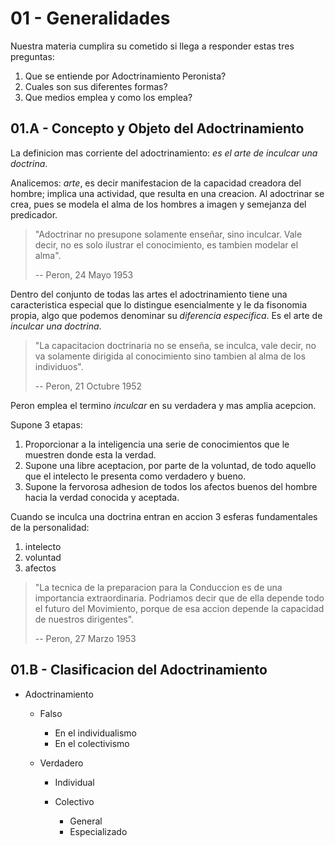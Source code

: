 # 01 - Generalidades

Nuestra materia cumplira su cometido si llega a responder estas tres preguntas:

1. Que se entiende por Adoctrinamiento Peronista?
2. Cuales son sus diferentes formas?
3. Que medios emplea y como los emplea?

## 01.A - Concepto y Objeto del Adoctrinamiento

La definicion mas corriente del adoctrinamiento: *es el arte de inculcar una doctrina*.

Analicemos: *arte*, es decir manifestacion de la capacidad creadora del hombre; implica una actividad, que resulta en una creacion. 
Al adoctrinar se crea, pues se modela el alma de los hombres a imagen y semejanza del predicador.

> "Adoctrinar no presupone solamente enseñar, sino inculcar.
> Vale decir, no es solo ilustrar el conocimiento, es tambien modelar el alma".
>
> -- Peron, 24 Mayo 1953

Dentro del conjunto de todas las artes el adoctrinamiento tiene una caracteristica especial 
que lo distingue esencialmente y le da fisonomia propia, algo que podemos denominar su *diferencia especifica*.
Es el arte de *inculcar una doctrina*.

> "La capacitacion doctrinaria no se enseña, se inculca, vale decir,
> no va solamente dirigida al conocimiento sino tambien al alma de los individuos".
>
> -- Peron, 21 Octubre 1952

Peron emplea el termino *inculcar* en su verdadera y mas amplia acepcion.

Supone 3 etapas:

1. Proporcionar a la inteligencia una serie de conocimientos que le muestren donde esta la verdad.
2. Supone una libre aceptacion, por parte de la voluntad, de todo aquello que el intelecto le presenta como verdadero y bueno.
3. Supone la fervorosa adhesion de todos los afectos buenos del hombre hacia la verdad conocida y aceptada.

Cuando se inculca una doctrina entran en accion 3 esferas fundamentales de la personalidad:

1. intelecto
2. voluntad
3. afectos

> "La tecnica de la preparacion para la Conduccion es de una importancia extraordinaria.
> Podriamos decir que de ella depende todo el futuro del Movimiento, porque de esa accion depende la capacidad de nuestros dirigentes".
>
> -- Peron, 27 Marzo 1953

## 01.B - Clasificacion del Adoctrinamiento

- Adoctrinamiento
  
  - Falso
    
    - En el individualismo
    - En el colectivismo
      
  - Verdadero
    
    - Individual
    - Colectivo
      
      - General
      - Especializado
